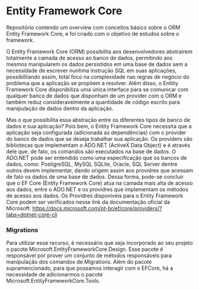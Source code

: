 # Entity Framework Core
Repositório contendo um overview com conceitos básico sobre o ORM Entity Framework Core, e foi criado com o objetivo de estudos sobre o framework.

O Entity Framework Core (ORM) possibilita aos desenvolvedores abstraírem totalmente a camada de acesso ao banco de dados, permitindo aos mesmos manipularem os dados persistidos em uma base de dados sem a necessidade de escrever nunhma instrução SQL em suas aplicações, possibilitando assim, total foco na complexidade nas regras de negócio do problema que a aplicação se propõem a resolver. Além disso, o Entitiy Framework Core disponibiliza uma única interface para se comunicar com qualquer banco de dados que disponham de um provider com o ORM e também reduz consideravelmente a quantidade de código escrito para manipulação de dados dentro da aplicação.

Mas o que possibilita essa abstração entre os diferentes tipos de banco de dados e sua aplicação? Pois bem, o Entity Framework Core necessita que a aplicação seja configurada (adicionada as dependências) com o provider do banco de dados que se deseja trabalhar sua aplicação. Os providers são bibliotecas que implementam o ADO.NET (ActiveX Data Object) e é através dele que, de fato, os comandos são executados na base de dados. 
O ADO.NET pode ser entendido como uma especificação que os bancos de dados, como: PostigreSQL, MySQL SQLite, Oracle, SQL Server dentre outros devem implementar, dando origem assim aos providres que acessam de fato os dados de uma base de dados. Dessa forma, pode-se concluir que o EF Core (Entity Framework Core) atua na camada mais alta de acesso aos dados, entre o ADO.NET e os providres que implementam os métodos de acesso aos dados.
Os Providres disponíveis para o Entity Framework Core podem ser verificados nesse link da documentação oficial da Microsoft: https://docs.microsoft.com/pt-br/ef/core/providers/?tabs=dotnet-core-cli


### Migrations
Para utilizar esse recurso, é necessário que seja incorporado ao seu projeto o pacote Microsoft.EntityFrameworkCore.Design. Esse pacote é responsável por prover um conjunto de métodos responsáveis para manipulação dos comandos de Migrations. Além do pacote supramencionado, para que possamos interagir com o EFCore, há a necessidade de adicionarmos o pacote Microsoft.EntityFrameworkCore.Tools.
